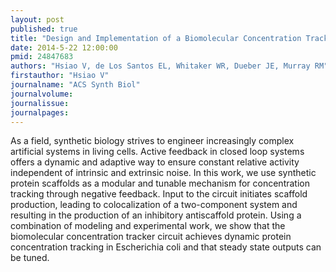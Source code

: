 ```yaml
---
layout: post
published: true
title: "Design and Implementation of a Biomolecular Concentration Tracker."
date: 2014-5-22 12:00:00
pmid: 24847683
authors: "Hsiao V, de Los Santos EL, Whitaker WR, Dueber JE, Murray RM"
firstauthor: "Hsiao V"
journalname: "ACS Synth Biol"
journalvolume: 
journalissue: 
journalpages: 
---
```


As a field, synthetic biology strives to engineer increasingly complex artificial systems in living cells. Active feedback in closed loop systems offers a dynamic and adaptive way to ensure constant relative activity independent of intrinsic and extrinsic noise. In this work, we use synthetic protein scaffolds as a modular and tunable mechanism for concentration tracking through negative feedback. Input to the circuit initiates scaffold production, leading to colocalization of a two-component system and resulting in the production of an inhibitory antiscaffold protein. Using a combination of modeling and experimental work, we show that the biomolecular concentration tracker circuit achieves dynamic protein concentration tracking in Escherichia coli and that steady state outputs can be tuned.

